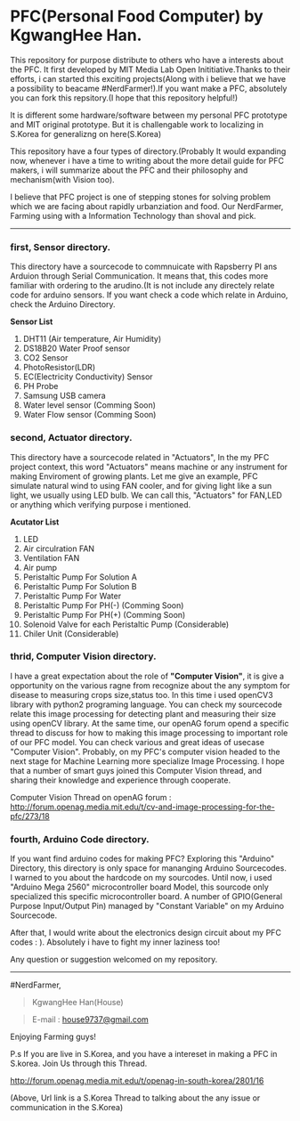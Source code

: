 # PFC(Personal Food Computer) by KgwangHee Han.

This repository for purpose distribute to others who have a interests about the PFC. It first developed by MIT Media Lab Open Inititiative.Thanks to their efforts, i can started this exciting projects(Along with i believe that we have a possibility to beacame #NerdFarmer!).If you want make a PFC, absolutely you can fork this repsitory.(I hope that this repository helpful!) 

It is different some hardware/software between my personal PFC prototype and MIT original prototype. But it is challengable work to localizing in S.Korea for generalizng on here(S.Korea) 

This repository have a four types of directory.(Probably It would expanding now, whenever i have a time to writing about the more detail guide for PFC makers, i will summarize about the PFC and their philosophy and mechanism(with Vision too). 

I believe that PFC project is one of stepping stones for solving problem which we are facing about rapidly urbanziation and food. Our NerdFarmer, Farming using with a Information Technology than shoval and pick.

<hr>

### first, Sensor directory.

 This directory have a sourcecode to commnuicate with Rapsberry PI ans Arduion through Serial Communication. It means that, this codes more familiar with ordering to the arudino.(It is not include any directely relate code for arduino sensors. If you want check a code which relate in Arduino, check the Arduino Directory. 
 
**Sensor List**

1. DHT11 (Air temperature, Air Humidity)
2. DS18B20 Water Proof sensor
3. CO2 Sensor
4. PhotoResistor(LDR)
5. EC(Electricity Conductivity) Sensor
6. PH Probe
7. Samsung USB camera
8. Water level sensor (Comming Soon)
9. Water Flow sensor (Comming Soon)

### second, Actuator directory.
 
 This directory have a sourcecode related in "Actuators", In the my PFC project context, this word "Actuators" means machine or any instrument for making Enviroment of growing plants. Let me give an example, PFC simulate natural wind to using FAN cooler, and for giving light like a sun light, we usually using LED bulb. We can call this, "Actuators" for FAN,LED or anything which verifying purpose i mentioned. 
 
**Acutator List**

1. LED
2. Air circulration FAN
3. Ventilation FAN
4. Air pump
5. Peristaltic Pump For Solution A
6. Peristaltic Pump For Solution B
7. Peristaltic Pump For Water
8. Peristaltic Pump For PH(-) (Comming Soon)
9. Peristaltic Pump For PH(+) (Comming Soon)
10. Solenoid Valve for each Peristaltic Pump (Considerable)
11. Chiler Unit (Considerable)

### thrid, Computer Vision directory.

 I have a great expectation about the role of **"Computer Vision"**, it is give a opportunity on the various ragne from  recognize about the any symptom for disease to measuring crops size,status too. In this time i used openCV3 library with python2 programing language. You can check my sourcecode relate this image processing for detecting plant and measuring their size using openCV library. At the same time, our openAG forum opend a specific thread to discuss for how to making this image processing to important role of our PFC model. You can check various and great ideas of usecase "Computer Vision". 
 Probably, on my PFC's computer vision headed to the next stage for Machine Learning more specialize Image Processing. I hope that a number of smart guys joined this Computer Vision thread, and sharing their knowledge and experience through cooperate.

Computer Vision Thread on openAG forum : http://forum.openag.media.mit.edu/t/cv-and-image-processing-for-the-pfc/273/18

### fourth, Arduino Code directory.

 If you want find arduino codes for making PFC? Exploring this "Arduino" Directory, this directory is only space for mananging Arduino Sourcecodes. I warned to you about the hardcode on my sourcodes. Until now, i used "Arduino Mega 2560" microcontroller board Model, this sourcode only specialized this specific microcontroller board. A number of GPIO(General Purpose Input/Output Pin) managed by "Constant Variable" on my Arduino Sourcecode. 
 
 After that, I would write about the electronics design circuit about my PFC codes : ). Absolutely i have to fight my inner laziness too!



Any question or suggestion welcomed on my repository.

<hr>
#NerdFarmer,

> KgwangHee Han(House)

> E-mail : house9737@gmail.com

Enjoying Farming guys!

P.s If you are live in S.Korea, and you have a intereset in making a PFC in S.korea. Join Us through this Thread.

http://forum.openag.media.mit.edu/t/openag-in-south-korea/2801/16

(Above, Url link is a S.Korea Thread to talking about the any issue or communication in the S.Korea)
